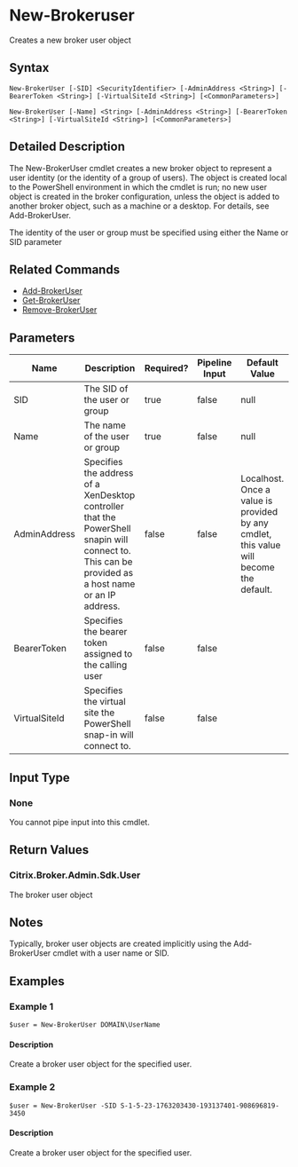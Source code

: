 ﻿
# New-Brokeruser
Creates a new broker user object
## Syntax
```
New-BrokerUser [-SID] <SecurityIdentifier> [-AdminAddress <String>] [-BearerToken <String>] [-VirtualSiteId <String>] [<CommonParameters>]

New-BrokerUser [-Name] <String> [-AdminAddress <String>] [-BearerToken <String>] [-VirtualSiteId <String>] [<CommonParameters>]
```
## Detailed Description
The New-BrokerUser cmdlet creates a new broker object to represent a user identity (or the identity of a group of users). The object is created local to the PowerShell environment in which the cmdlet is run; no new user object is created in the broker configuration, unless the object is added to another broker object, such as a machine or a desktop. For details, see Add-BrokerUser.

The identity of the user or group must be specified using either the Name or SID parameter


## Related Commands

* [Add-BrokerUser](../Add-BrokerUser/)
* [Get-BrokerUser](../Get-BrokerUser/)
* [Remove-BrokerUser](../Remove-BrokerUser/)
## Parameters
| Name   | Description | Required? | Pipeline Input | Default Value |
| --- | --- | --- | --- | --- |
| SID | The SID of the user or group | true | false | null |
| Name | The name of the user or group | true | false | null |
| AdminAddress | Specifies the address of a XenDesktop controller that the PowerShell snapin will connect to. This can be provided as a host name or an IP address. | false | false | Localhost. Once a value is provided by any cmdlet, this value will become the default. |
| BearerToken | Specifies the bearer token assigned to the calling user | false | false |  |
| VirtualSiteId | Specifies the virtual site the PowerShell snap-in will connect to. | false | false |  |

## Input Type

### None
You cannot pipe input into this cmdlet.
## Return Values

### Citrix.Broker.Admin.Sdk.User
The broker user object
## Notes
Typically, broker user objects are created implicitly using the Add-BrokerUser cmdlet with a user name or SID.
## Examples

### Example 1
```
$user = New-BrokerUser DOMAIN\UserName
```
#### Description
Create a broker user object for the specified user.
### Example 2
```
$user = New-BrokerUser -SID S-1-5-23-1763203430-193137401-908696819-3450
```
#### Description
Create a broker user object for the specified user.
